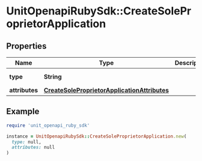 # UnitOpenapiRubySdk::CreateSoleProprietorApplication

## Properties

| Name | Type | Description | Notes |
| ---- | ---- | ----------- | ----- |
| **type** | **String** |  | [default to &#39;individualApplication&#39;] |
| **attributes** | [**CreateSoleProprietorApplicationAttributes**](CreateSoleProprietorApplicationAttributes.md) |  |  |

## Example

```ruby
require 'unit_openapi_ruby_sdk'

instance = UnitOpenapiRubySdk::CreateSoleProprietorApplication.new(
  type: null,
  attributes: null
)
```

